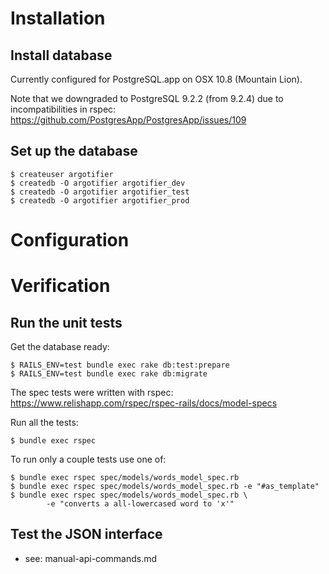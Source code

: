 Installation
============

Install database
----------------

Currently configured for PostgreSQL.app on OSX 10.8 (Mountain Lion).

Note that we downgraded to PostgreSQL 9.2.2 (from 9.2.4) due to incompatibilities in rspec:
https://github.com/PostgresApp/PostgresApp/issues/109


Set up the database
-------------------

    $ createuser argotifier
    $ createdb -O argotifier argotifier_dev
    $ createdb -O argotifier argotifier_test
    $ createdb -O argotifier argotifier_prod


Configuration
=============

Verification
============

Run the unit tests
------------------

Get the database ready:

    $ RAILS_ENV=test bundle exec rake db:test:prepare
    $ RAILS_ENV=test bundle exec rake db:migrate

The spec tests were written with rspec:
    https://www.relishapp.com/rspec/rspec-rails/docs/model-specs

Run all the tests:

    $ bundle exec rspec

To run only a couple tests use one of:

    $ bundle exec rspec spec/models/words_model_spec.rb
    $ bundle exec rspec spec/models/words_model_spec.rb -e "#as_template"
    $ bundle exec rspec spec/models/words_model_spec.rb \
            -e "converts a all-lowercased word to 'x'"


Test the JSON interface
-----------------------

- see: manual-api-commands.md


